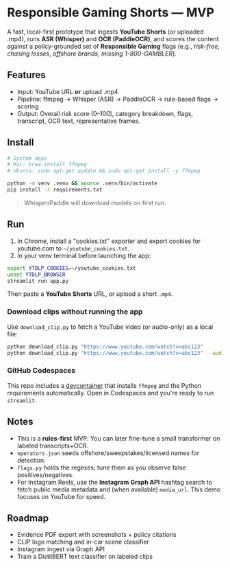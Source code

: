 # Responsible Gaming Shorts — MVP

A fast, local-first prototype that ingests **YouTube Shorts** (or uploaded .mp4), runs **ASR (Whisper)** and **OCR (PaddleOCR)**, and scores the content against a policy-grounded set of **Responsible Gaming** flags (e.g., *risk-free*, *chasing losses*, *offshore brands*, *missing 1-800-GAMBLER*).

## Features
- Input: YouTube URL **or** upload .mp4
- Pipeline: ffmpeg → Whisper (ASR) → PaddleOCR → rule-based flags → scoring
- Output: Overall risk score (0–100), category breakdown, flags, transcript, OCR text, representative frames.

## Install

```bash
# System deps
# Mac: brew install ffmpeg
# Ubuntu: sudo apt-get update && sudo apt-get install -y ffmpeg

python -m venv .venv && source .venv/bin/activate
pip install -r requirements.txt
```

> Whisper/Paddle will download models on first run.

## Run

1. In Chrome, install a "cookies.txt" exporter and export cookies for youtube.com to `~/youtube_cookies.txt`.
2. In your venv terminal before launching the app:

```bash
export YTDLP_COOKIES=~/youtube_cookies.txt
unset YTDLP_BROWSER
streamlit run app.py
```

Then paste a **YouTube Shorts** URL, or upload a short `.mp4`.

### Download clips without running the app

Use `download_clip.py` to fetch a YouTube video (or audio-only) as a local file:

```bash
python download_clip.py "https://www.youtube.com/watch?v=abc123"
python download_clip.py "https://www.youtube.com/watch?v=abc123" --audio-only
```

### GitHub Codespaces

This repo includes a [devcontainer](.devcontainer) that installs `ffmpeg` and the Python requirements automatically. Open in Codespaces and you're ready to run `streamlit`.

## Notes
- This is a **rules-first** MVP. You can later fine-tune a small transformer on labeled transcripts+OCR.
- `operators.json` seeds offshore/sweepstakes/licensed names for detection.
- `flags.py` holds the regexes; tune them as you observe false positives/negatives.
- For Instagram Reels, use the **Instagram Graph API** hashtag search to fetch public media metadata and (when available) `media_url`. This demo focuses on YouTube for speed.

## Roadmap
- Evidence PDF export with screenshots + policy citations
- CLIP logo matching and in-car scene classifier
- Instagram ingest via Graph API
- Train a DistilBERT text classifier on labeled clips
